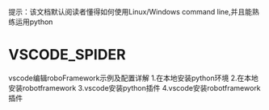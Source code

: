 
提示：该文档默认阅读者懂得如何使用Linux/Windows command line,并且能熟练运用python

# VSCODE_SPIDER
vscode编辑roboFramework示例及配置详解
1.在本地安装python环境
2.在本地安装robotframework
3.vscode安装python插件
4.vscode安装robotframework插件


   

  
